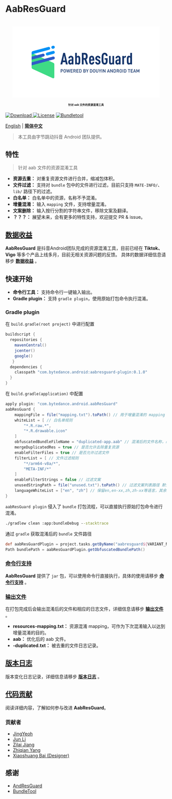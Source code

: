 # AabResGuard
<h1 align="center">
  <img src="../images/logo.png" height="220" width="460"/>
  <p align="center" style="font-size: 0.3em">针对 aab 文件的资源混淆工具</p>
</h1>

[ ![Download](https://api.bintray.com/packages/yeoh/maven/aabresguard-plugin/images/download.svg) ](https://bintray.com/yeoh/maven/aabresguard-plugin/_latestVersion)
[![License](https://img.shields.io/badge/license-Apache2.0-brightgreen)](../../LICENSE)
[![Bundletool](https://img.shields.io/badge/Dependency-Bundletool/0.10.0-blue)](https://github.com/google/bundletool)

[English](../../README.md) | **[简体中文](README.md)**

> 本工具由字节跳动抖音 Android 团队提供。

## 特性
> 针对 aab 文件的资源混淆工具

- **资源去重：** 对重复资源文件进行合并，缩减包体积。
- **文件过滤：** 支持对 `bundle` 包中的文件进行过滤，目前只支持 `MATE-INFO/`、`lib/` 路径下的过滤。
- **白名单：** 白名单中的资源，名称不予混淆。
- **增量混淆：** 输入 `mapping` 文件，支持增量混淆。
- **文案删除：** 输入按行分割的字符串文件，移除文案及翻译。
- **？？？：** 展望未来，会有更多的特性支持，欢迎提交 PR & issue。

## [数据收益](DATA.md)
**AabResGuard** 是抖音Android团队完成的资源混淆工具，目前已经在 **Tiktok、Vigo** 等多个产品上线多月，目前无相关资源问题的反馈。
具体的数据详细信息请移步 **[数据收益](DATA.md)** 。

## 快速开始
- **命令行工具：** 支持命令行一键输入输出。
- **Gradle plugin：** 支持 `gradle plugin`，使用原始打包命令执行混淆。

### Gradle plugin
在 `build.gradle(root project)` 中进行配置
```gradle
buildscript {
  repositories {
    mavenCentral()
    jcenter()
    google()
   }
  dependencies {
    classpath "com.bytedance.android:aabresguard-plugin:0.1.0"
  }
}
```

在 `build.gradle(application)` 中配置
```gradle
apply plugin: "com.bytedance.android.aabResGuard"
aabResGuard {
    mappingFile = file("mapping.txt").toPath() // 用于增量混淆的 mapping 文件
    whiteList = [ // 白名单规则
        "*.R.raw.*",
        "*.R.drawable.icon"
    ]
    obfuscatedBundleFileName = "duplicated-app.aab" // 混淆后的文件名称，必须以 `.aab` 结尾
    mergeDuplicatedRes = true // 是否允许去除重复资源
    enableFilterFiles = true // 是否允许过滤文件
    filterList = [ // 文件过滤规则
        "*/arm64-v8a/*",
        "META-INF/*"
    ]
    enableFilterStrings = false // 过滤文案
    unusedStringPath = file("unused.txt").toPath() // 过滤文案列表路径 默认在mapping同目录查找
    languageWhiteList = ["en", "zh"] // 保留en,en-xx,zh,zh-xx等语言，其余均删除
}
```

`aabResGuard plugin` 侵入了 `bundle` 打包流程，可以直接执行原始打包命令进行混淆。
```cmd
./gradlew clean :app:bundleDebug --stacktrace
```

通过 `gradle` 获取混淆后的 `bundle` 文件路径
```groovy
def aabResGuardPlugin = project.tasks.getByName("aabresguard${VARIANT_NAME}")
Path bundlePath = aabResGuardPlugin.getObfuscatedBundlePath()
```

### [命令行支持](COMMAND.md)
**AabResGuard** 提供了 `jar` 包，可以使用命令行直接执行，具体的使用请移步 **[命令行支持](COMMAND.md)** 。

### [输出文件](OUTPUT.md)
在打包完成后会输出混淆后的文件和相应的日志文件，详细信息请移步 **[输出文件](OUTPUT.md)** 。
- **resources-mapping.txt：** 资源混淆 mapping，可作为下次混淆输入以达到增量混淆的目的。
- **aab：** 优化后的 aab 文件。
- **-duplicated.txt：** 被去重的文件日志记录。

## [版本日志](CHANGELOG.md)
版本变化日志记录，详细信息请移步 **[版本日志](CHANGELOG.md)** 。

## [代码贡献](CONTRIBUTOR.md)
阅读详细内容，了解如何参与改进 **AabResGuard**。

### 贡献者
* [JingYeoh](https://github.com/JingYeoh)
* [Jun Li]()
* [Zilai Jiang](https://github.com/Zzzia)
* [Zhiqian Yang](https://github.com/yangzhiqian)
* [Xiaoshuang Bai (Designer)](https://www.behance.net/shawnpai)

## 感谢
* [AndResGuard](https://github.com/shwenzhang/AndResGuard/)
* [BundleTool](https://github.com/google/bundletool)
